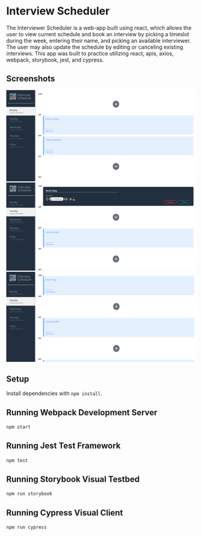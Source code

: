 # Interview Scheduler

The Interviewer Scheduler is a web-app built using react, which allows the user to view current schedule and book an interview by picking a timeslot during the week, entering their name, and picking an available interviewer. The user may also update the schedule by editing or canceling existing interviews. This app was built to practice utilizing react, apis, axios, webpack, storybook, jest, and cypress.

## Screenshots

!["Default Monday Page"](https://github.com/kevinyang-cyen/scheduler/blob/master/docs/1.PNG?raw=true)
!["Switching Days and Adding an Interview"](https://github.com/kevinyang-cyen/scheduler/blob/master/docs/2.PNG?raw=true)
!["Completed Booking New Interview"](https://github.com/kevinyang-cyen/scheduler/blob/master/docs/3.PNG?raw=true)

## Setup

Install dependencies with `npm install`.

## Running Webpack Development Server

```sh
npm start
```

## Running Jest Test Framework

```sh
npm test
```

## Running Storybook Visual Testbed

```sh
npm run storybook
```

## Running Cypress Visual Client

```sh
npm run cypress
```
